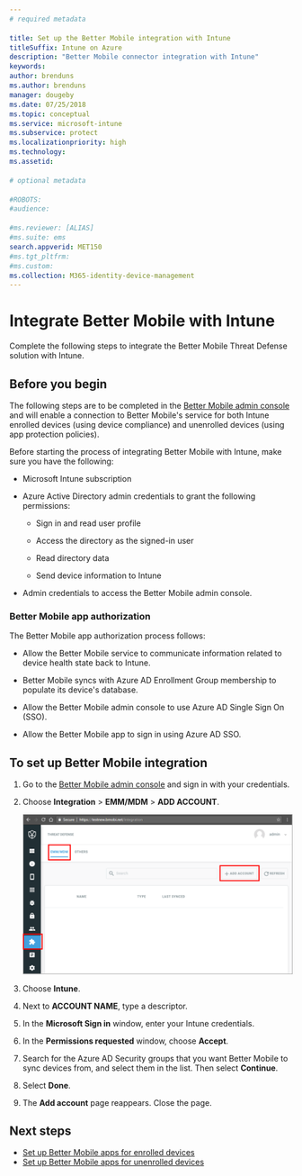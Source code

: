 ```yaml
---
# required metadata

title: Set up the Better Mobile integration with Intune
titleSuffix: Intune on Azure
description: "Better Mobile connector integration with Intune"
keywords:
author: brenduns
ms.author: brenduns
manager: dougeby
ms.date: 07/25/2018
ms.topic: conceptual
ms.service: microsoft-intune
ms.subservice: protect
ms.localizationpriority: high
ms.technology:
ms.assetid: 

# optional metadata

#ROBOTS:
#audience:

#ms.reviewer: [ALIAS]
#ms.suite: ems
search.appverid: MET150
#ms.tgt_pltfrm:
#ms.custom:
ms.collection: M365-identity-device-management
---
```


# Integrate Better Mobile with Intune

Complete the following steps to integrate the Better Mobile Threat Defense solution with Intune.

## Before you begin

The following steps are to be completed in the [Better Mobile admin console](https://aad.bmobi.net) and will enable a connection to Better Mobile's service for both Intune enrolled devices (using device compliance) and unenrolled devices (using app protection policies).

Before starting the process of integrating Better Mobile with Intune, make sure you have the following:

- Microsoft Intune subscription

- Azure Active Directory admin credentials to grant the following permissions:

  - Sign in and read user profile

  - Access the directory as the signed-in user

  - Read directory data

  - Send device information to Intune

- Admin credentials to access the Better Mobile admin console.

### Better Mobile app authorization

The Better Mobile app authorization process follows:

- Allow the Better Mobile service to communicate information related to device health state back to Intune.

- Better Mobile syncs with Azure AD Enrollment Group membership to populate its device's database.

- Allow the Better Mobile admin console to use Azure AD Single Sign On (SSO).

- Allow the Better Mobile app to sign in using Azure AD SSO.

## To set up Better Mobile integration

1. Go to the [Better Mobile admin console](https://aad.bmobi.net) and sign in with your credentials.
2. Choose **Integration** > **EMM/MDM** > **ADD ACCOUNT**.

     ![Image of the Better Mobile admin console](./media/better-mobile-mtd-connector-integration/better_mobile_console.png)

3. Choose **Intune**.
4. Next to **ACCOUNT NAME**, type a descriptor.
5. In the **Microsoft Sign in** window, enter your Intune credentials.
6. In the **Permissions requested** window, choose **Accept**.
7. Search for the Azure AD Security groups that you want Better Mobile to sync devices from, and select them in the list. Then select **Continue**.
8. Select **Done**.
9. The **Add account** page reappears. Close the page.

## Next steps

- [Set up Better Mobile apps for enrolled devices](mtd-apps-ios-app-configuration-policy-add-assign.md)
- [Set up Better Mobile apps for unenrolled devices](mtd-add-apps-unenrolled-devices.md)
